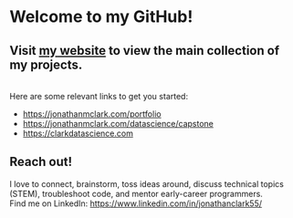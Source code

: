 # Welcome to my GitHub!

## Visit [my website](https://jonathanmclark.com) to view the main collection of my projects.
<br>Here are some relevant links to get you started:
- https://jonathanmclark.com/portfolio
- https://jonathanmclark.com/datascience/capstone
- https://clarkdatascience.com

## Reach out!
I love to connect, brainstorm, toss ideas around, discuss technical topics (STEM), troubleshoot code, and mentor early-career programmers.
<br>Find me on LinkedIn: https://www.linkedin.com/in/jonathanclark55/
